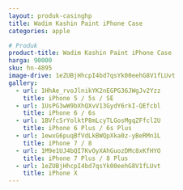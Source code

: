 ```yaml
---
layout: produk-casinghp
title: Wadim Kashin Paint iPhone Case
categories: apple

# Produk
product-title: Wadim Kashin Paint iPhone Case
harga: 90000
sku: hn-4895
image-drive: 1eZUBjHhcpI4bd7qsYk00eehG8V1fLUvt
gallery:
  - url: 1HhAe_rvoJlnikYK2nEGPG36JWgJv2Yzz
    title: iPhone 5 / 5s / SE
  - url: 1UsPG3wW9bXhQXvV13GydY6rkI-QEfcbl
    title: iPhone 6 / 6s
  - url: 1BVfcSrYolktP8mLcyTLGosMgqZFfcl2U
    title: iPhone 6 Plus / 6s Plus
  - url: 1ewxG6puqBfVdLkBWQpXka0z-yBeRMn1L
    title: iPhone 7 / 8
  - url: 1M9e1UJ4bQI7KvOyXAhGuozDMc8xKfHYO
    title: iPhone 7 Plus / 8 Plus
  - url: 1eZUBjHhcpI4bd7qsYk00eehG8V1fLUvt
    title: iPhone X
---
```

